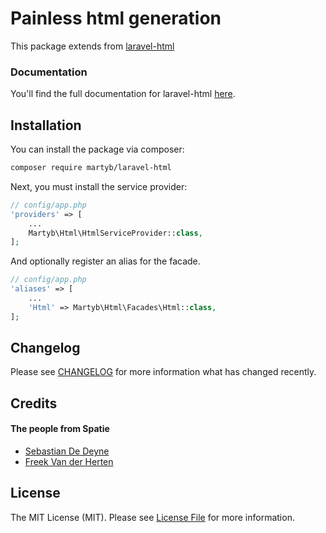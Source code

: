 # Painless html generation

This package extends from [laravel-html](https://github.com/spatie/laravel-html)

### Documentation

You'll find the full documentation for laravel-html [here](https://docs.spatie.be/laravel-html).

## Installation

You can install the package via composer:

``` bash
composer require martyb/laravel-html
```

Next, you must install the service provider:

```php
// config/app.php
'providers' => [
    ...
    Martyb\Html\HtmlServiceProvider::class,
];
```

And optionally register an alias for the facade.

```php
// config/app.php
'aliases' => [
    ...
    'Html' => Martyb\Html\Facades\Html::class,
];
```

## Changelog

Please see [CHANGELOG](CHANGELOG.md) for more information what has changed recently.

## Credits

#### The people from Spatie
- [Sebastian De Deyne](https://github.com/sebastiandedeyne)
- [Freek Van der Herten](https://github.com/freekmurze)

## License

The MIT License (MIT). Please see [License File](LICENSE.md) for more information.
